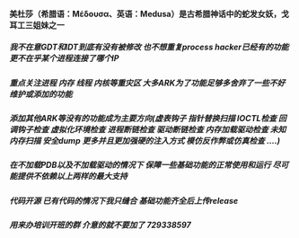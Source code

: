 #### 美杜莎（希腊语：Μέδουσα、英语：Medusa）是古希腊神话中的蛇发女妖，戈耳工三姐妹之一

##### 我不在意GDT和IDT到底有没有被修改 也不想重复process hacker已经有的功能 更不在乎某个进程连接了哪个IP

##### 重点关注进程 内存 线程 内核等重灾区 大多ARK为了功能足够多舍弃了一些不好维护或添加的功能 

##### 添加其他ARK等没有的功能成为主要方向(虚表钩子 指针替换扫描 IOCTL检查 回调钩子检查 虚拟化环境检查 进程断链检查 驱动断链检查 内存加载驱动检查 未知内存扫描 安全dump 更多并且更加强硬的注入方式 模仿反作弊或仿真检查 ....)

##### 在不加载PDB以及不加载驱动的情况下 保障一些基础功能的正常使用和运行 尽可能提供不依赖以上两样的最大支持

##### 代码开源 已有代码的情况下我只缝合 基础功能齐全后上传release

##### 用来办培训开班的群 介意的就不要加了 729338597